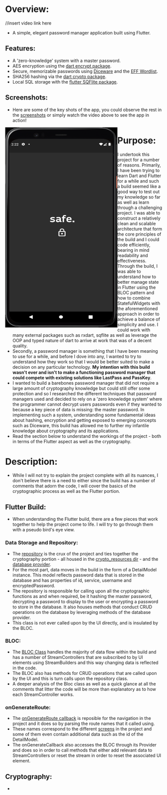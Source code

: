 # Overview:

//insert video link here

- A simple, elegant password manager application built using Flutter. 

## Features:
- A 'zero-knowledge' system with a master password.
- AES encryption using the [dart encrypt package](https://pub.dev/packages/encrypt). 
- Secure, memorizable passwords using [Diceware](https://theworld.com/~reinhold/diceware.html) and the [EFF Wordlist](https://www.eff.org/deeplinks/2016/07/new-wordlists-random-passphrases).
- SHA256 hashing via the [dart crypto package](https://pub.dev/packages/crypto).
- Local SQL storage with the [flutter SQFlite package](https://pub.dev/packages/sqflite).

## Screenshots:
- Here are some of the key shots of the app, you could observe the rest in the [screenshots](https://github.com/akashvshroff/Safe_Flutter_App/tree/master/screenshots) or simply watch the video above to see the app in action!

<img align="left" width="360" height="640" src="https://github.com/akashvshroff/Safe_Flutter_App/blob/master/screenshots/loading.png">




# Purpose:
- I undertook this project for a number of reasons. Primarily, I have been trying to learn Dart and Flutter for a while and such a build seemed like a good way to test out my knowledge so far as well as learn through a challenging project. I was able to construct a relatively clean and scalable architecture that form the core principles of the build and I could code efficiently, bearing in mind readability and effectiveness. Through the build, I was able to understand how to better manage state in Flutter using the BLOC pattern and how to combine StatefulWidgets with the aforementioned approach in order to achieve a balance of simplicity and use. I could work with many external packages such as rxdart, sqflite as well as leverage the OOP and typed nature of dart to arrive at work that was of a decent quality.
- Secondly, a password manager is something that I have been meaning to use for a while, and before I dove into any, I wanted to try to understand how they work so that I would be better suited to make a decision on any particular technology. **My intention with this build wasn't ever and isn't to make a functioning password manager that could compete with existing solutions like LastPass and PassKey**. 
- I wanted to build a barebones password manager that did not require a large amount of cryptography knowledge but could still offer some protection and so I researched the different techniques that password managers used and decided to rely on a 'zero knowledge system' where the programmer cannot decrypt users passwords even if they wanted to because a key piece of data is missing: the master password. In implementing such a system, understanding some fundamental ideas about hashing, encryption and getting exposed to emerging concepts such as Diceware, this build has allowed me to further my infantile knowledge about cryptography and its applications. 
- Read the section below to understand the workings of the project - both in terms of the Flutter aspect as well as the cryptography. 

# Description:
- While I will not try to explain the project complete with all its nuances, I don't believe there is a need to either since the build has a number of comments that adorn the code, I will cover the basics of the cryptographic process as well as the Flutter portion. 

## Flutter Build:
- When understanding the Flutter build, there are a few pieces that work together to help the project come to life. I will try to go through them with a pseudo bird's eye view. 

### Data Storage and Repository:
- The [repository](https://github.com/akashvshroff/Safe_Flutter_App/blob/master/lib/src/resources/repository.dart) is the crux of the project and ties together the cryptography portion - all housed in the [crypto_resources dir](https://github.com/akashvshroff/Safe_Flutter_App/tree/master/lib/src/crypto_resources) - and the [database provider](https://github.com/akashvshroff/Safe_Flutter_App/blob/master/lib/src/resources/safe_db_provider.dart). 
- For the most part, data moves in the build in the form of a DetailModel instance. This model reflects password data that is stored in the database and has properties of id, service, username and encryptedPassword. 
- The repository is responsible for calling upon all the cryptographic functions as and when required, be it hashing the master password, decrypting a password to display to the user or encrypting a password to store in the database. It also houses methods that conduct CRUD operations on the database by leveraging methods of the database provider. 
- This class is not ever called upon by the UI directly, and is insulated by the BLOC. 

### BLOC:
- The [BLOC Class](https://github.com/akashvshroff/Safe_Flutter_App/blob/master/lib/src/blocs/bloc.dart) handles the majority of data flow within the build and has a number of StreamControllers that are subscribed to by UI elements using StreamBuilders and this way changing data is reflected in the code. 
- The BLOC also has methods for CRUD operations that are called upon by the UI and this is turn calls upon the repository class. 
- A deeper analysis of the Bloc class as well as a quick glance at all the comments that litter the code will be more than explanatory as to how each StreamController works. 

### onGenerateRoute:
- The [onGenerateRoute callback](https://github.com/akashvshroff/Safe_Flutter_App/blob/master/lib/src/app.dart) is reposible for the navigation in the project and it does so by parsing the route names that it called using. 
- These names correspond to the different [screens](https://github.com/akashvshroff/Safe_Flutter_App/tree/master/lib/src/screens) in the project and some of them even contain additional data such as the id of the DetailModel. 
- The onGenerateCallback also accesses the BLOC through its Provider and does so in order to call methods that either add relevant data to StreamControllers or reset the stream in order to reset the associated UI element. 

## Cryptography:
- 